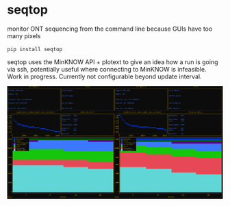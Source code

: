 # seqtop
monitor ONT sequencing from the command line because GUIs have too many pixels

```
pip install seqtop
```

seqtop uses the MinKNOW API + plotext to give an idea how a run is going via ssh, potentially useful where connecting to MinKNOW is infeasible. Work in progress. Currently not configurable beyond update interval.

![screenshot](https://github.com/adamewing/seqtop/blob/main/docs/seqtop_screenshot_1.png?raw=true)
